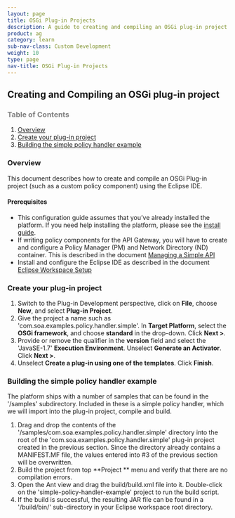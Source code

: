 ```yaml
---
layout: page
title: OSGi Plug-in Projects
description: A guide to creating and compiling an OSGi plug-in project for a custom policy
product: ag
category: learn
sub-nav-class: Custom Development
weight: 10
type: page
nav-title: OSGi Plug-in Projects
---
```


## Creating and Compiling an OSGi plug-in project

<h3 style="color: grey;">Table of Contents</h3>
<ol class="table_of_contents">
	<li><a href="#introduction">Overview</a></li>
	<li><a href="#project">Create your plug-in project</a></li>
	<li><a href="#build">Building the simple policy handler example</a></li>
</ol>

### <a name="introduction"></a>Overview

This document describes how to create and compile an OSGi Plug-in project (such as a custom policy component) using the Eclipse IDE.

#### <a name="data"></a>Prerequisites

* This configuration guide assumes that you’ve already installed the platform. If you need help installing the platform, please see the [install guide](http://docs.akana.com/sp/assets/SOA_Software_Platform_Install_Guide_v70.pdf). 
* If writing policy components for the API Gateway, you will have to create and configure a Policy Manager (PM) and Network Directory (ND) container. This is described in the document [Managing a Simple API](simple-api.html#Installing)
* Install and configure the Eclipse IDE as described in the document [Eclipse Workspace Setup](eclipse-setup.html)

### <a name="project"></a>Create your plug-in project

1. Switch to the Plug-in Development perspective, click on **File**, choose **New**, and select **Plug-in Project**. 
2. Give the project a name such as 'com.soa.examples.policy.handler.simple'. In **Target Platform**, select the **OSGi framework**, and choose **standard** in the drop-down. Click **Next >**.
3. Provide or remove the qualifier in the **version** field and select the 'JavaSE-1.7' **Execution Environment**. Unselect **Generate an Activator**. Click **Next >**.
4. Unselect **Create a plug-in using one of the templates**. Click **Finish**.

### <a name="build"></a>Building the simple policy handler example

The platform ships with a number of samples that can be found in the '/samples' subdirectory. Included in these is a simple policy handler, which we will import into the plug-in project, compile and build.

1. Drag and drop the contents of the '/samples/com.soa.examples.policy.handler.simple' directory into the root of the 'com.soa.examples.policy.handler.simple' plug-in project created in the previous section. Since the directory already contains a MANIFEST.MF file, the values entered into #3 of the previous section will be overwritten.
2. Build the project from top **Project ** menu and verify that there are no compilation errors.
3. Open the Ant view and drag the build/build.xml file into it. Double-click on the 'simple-policy-handler-example' project to run the build script.
4. If the build is successful, the resulting JAR file can be found in a '/build/bin/' sub-directory in your Eclipse workspace root directory.
